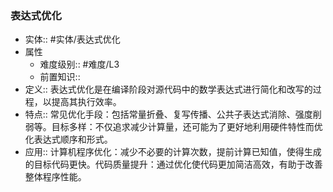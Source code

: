 ###  表达式优化 
- 实体:: #实体/表达式优化 
- 属性
	- 难度级别:: #难度/L3 
	- 前置知识::
- 定义:: 表达式优化是在编译阶段对源代码中的数学表达式进行简化和改写的过程，以提高其执行效率。
- 特点:: 常见优化手段：包括常量折叠、复写传播、公共子表达式消除、强度削弱等。目标多样：不仅追求减少计算量，还可能为了更好地利用硬件特性而优化表达式顺序和形式。
- 应用:: 计算机程序优化：减少不必要的计算次数，提前计算已知值，使得生成的目标代码更快。代码质量提升：通过优化使代码更加简洁高效，有助于改善整体程序性能。
